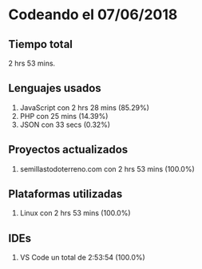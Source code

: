 # Codeando el 07/06/2018

## Tiempo total
2 hrs 53 mins.

## Lenguajes usados
1. JavaScript con 2 hrs 28 mins (85.29%)
1. PHP con 25 mins (14.39%)
1. JSON con 33 secs (0.32%)

## Proyectos actualizados
1. semillastodoterreno.com con 2 hrs 53 mins (100.0%)

## Plataformas utilizadas
1. Linux con 2 hrs 53 mins (100.0%)

## IDEs
1. VS Code un total de 2:53:54 (100.0%)
